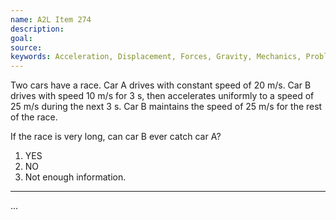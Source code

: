 ```yaml
---
name: A2L Item 274
description: 
goal: 
source: 
keywords: Acceleration, Displacement, Forces, Gravity, Mechanics, Problem Solving, Velocity
---
```


Two cars have a race. Car A drives with constant speed of 20 m/s. Car B
drives with speed 10 m/s for 3 s, then accelerates uniformly to a speed
of 25 m/s during the next 3 s. Car B maintains the speed of 25 m/s for
the rest of the race.

If the race is very long, can car B ever catch car A?

1. YES
2. NO
3. Not enough information.


<hr/>


...
